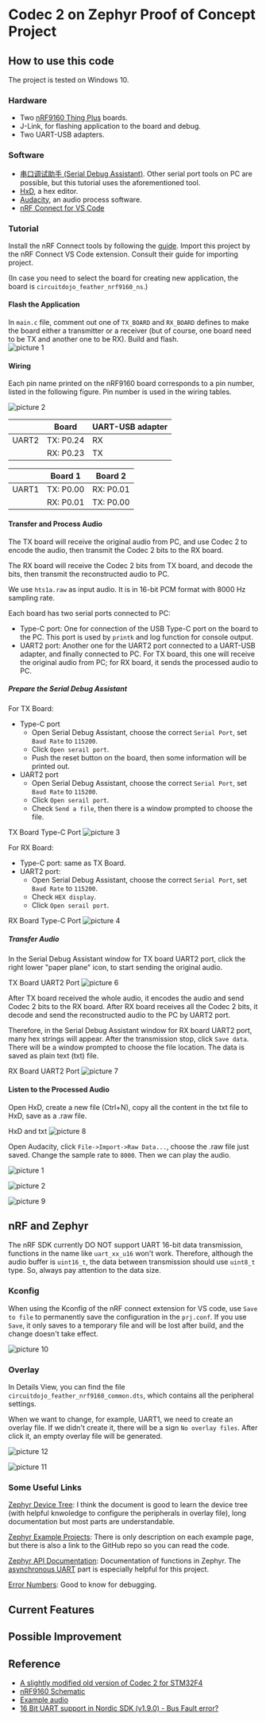 # Codec 2 on Zephyr Proof of Concept Project

## How to use this code

The project is tested on Windows 10.

### Hardware
- Two [nRF9160 Thing Plus](https://www.sparkfun.com/products/17354) boards.
- J-Link, for flashing application to the board and debug.
- Two UART-USB adapters.

### Software
- [串口调试助手 (Serial Debug Assistant)](https://www.microsoft.com/store/productId/9NBLGGH43HDM). Other serial port tools on PC are possible, but this tutorial uses the aforementioned tool.
- [HxD](https://mh-nexus.de/en/hxd/), a hex editor.
- [Audacity](https://www.audacityteam.org/), an audio process software.
- [nRF Connect for VS Code](https://nrfconnect.github.io/vscode-nrf-connect/index.html)

### Tutorial
Install the nRF Connect tools by following the [guide](https://nrfconnect.github.io/vscode-nrf-connect/connect/install.html). Import this project by the nRF Connect VS Code extension. Consult their guide for importing project.

(In case you need to select the board for creating new application, the board is `circuitdojo_feather_nrf9160_ns`.)

#### Flash the Application
In `main.c` file, comment out one of ```TX_BOARD``` and ```RX_BOARD``` defines to make the board either a transmitter or a receiver (but of course, one board need to be TX and another one to be RX). Build and flash.  
![picture 1](images/1659435623057.png)  

#### Wiring
Each pin name printed on the nRF9160 board corresponds to a pin number, listed in the following figure. Pin number is used in the wiring tables.

![picture 2](images/1659447352381.png)  


|       |     Board    |   UART-USB adapter   |
|-------|--------------|----------------------|
| UART2 | TX: P0.24    | RX                   |
|       | RX: P0.23    | TX                   |


|       |     Board 1    |     Board 2    |
|-------|----------------|----------------|
| UART1 | TX: P0.00      | RX: P0.01      |
|       | RX: P0.01      | TX: P0.00      |

#### Transfer and Process Audio
The TX board will receive the original audio from PC, and use Codec 2 to encode the audio, then transmit the Codec 2 bits to the RX board.

The RX board will receive the Codec 2 bits from TX board, and decode the bits, then transmit the reconstructed audio to PC.

We use `hts1a.raw` as input audio. It is in 16-bit PCM format with 8000 Hz sampling rate.

Each board has two serial ports connected to PC:
- Type-C port: One for connection of the USB Type-C port on the board to the PC. This port is used by `printk` and log function for console output.
- UART2 port: Another one for the UART2 port connected to a UART-USB adapter, and finally connected to PC. For TX board, this one will receive the original audio from PC; for RX board, it sends the processed audio to PC.

##### Prepare the Serial Debug Assistant
For TX Board:
- Type-C port
    - Open Serial Debug Assistant, choose the correct `Serial Port`, set `Baud Rate` to `115200`.
    - Click `Open serail port`.
    - Push the reset button on the board, then some information will be printed out.
- UART2 port
    - Open Serial Debug Assistant, choose the correct `Serial Port`, set `Baud Rate` to `115200`.
    - Click `Open serail port`.
    - Check `Send a file`, then there is a window prompted to choose the file.

TX Board Type-C Port
![picture 3](images/1659516368622.png)  


For RX Board:
- Type-C port: same as TX Board.
- UART2 port:
    - Open Serial Debug Assistant, choose the correct `Serial Port`, set `Baud Rate` to `115200`.
    - Check `HEX display`.
    - Click `Open serail port`.

RX Board Type-C Port
![picture 4](images/1659516436663.png)  


##### Transfer Audio
In the Serial Debug Assistant window for TX board UART2 port, click the right lower "paper plane" icon, to start sending the original audio.

TX Board UART2 Port
![picture 6](images/1659516626746.png)  

After TX board received the whole audio, it encodes the audio and send Codec 2 bits to the RX board. After RX board receives all the Codec 2 bits, it decode and send the reconstructed audio to the PC by UART2 port.

Therefore, in the Serial Debug Assistant window for RX board UART2 port, many hex strings will appear. After the transmission stop, click `Save data`. There will be a window prompted to choose the file location. The data is saved as plain text (txt) file.

RX Board UART2 Port
![picture 7](images/1659516659005.png)  


#### Listen to the Processed Audio
Open HxD, create a new file (Ctrl+N), copy all the content in the txt file to HxD, save as a .raw file. 

HxD and txt
![picture 8](images/1659525732954.png)  


Open Audacity, click `File->Import->Raw Data...`, choose the .raw file just saved. Change the sample rate to `8000`. Then we can play the audio.

![picture 1](images/1659513520601.png)  

![picture 2](images/1659513627639.png)  

![picture 9](images/1659530823677.png)  


## nRF and Zephyr
The nRF SDK currently DO NOT support UART 16-bit data transmission, functions in the name like `uart_xx_u16` won't work. Therefore, although the audio buffer is `uint16_t`, the data between transmission should use `uint8_t` type. So, always pay attention to the data size.

### Kconfig
When using the Kconfig of the nRF connect extension for VS code, use `Save to file` to permanently save the configuration in the `prj.conf`. If you use `Save`, it only saves to a temporary file and will be lost after build, and the change doesn't take effect.

![picture 10](images/1659538913374.png)  

### Overlay
In Details View, you can find the file `circuitdojo_feather_nrf9160_common.dts`, which contains all the peripheral settings.

When we want to change, for example, UART1, we need to create an overlay file. If we didn't create it, there will be a sign `No overlay files`. After click it, an empty overlay file will be generated.

![picture 12](images/1659539944660.png)  

![picture 11](images/1659539857344.png)  


### Some Useful Links
[Zephyr Device Tree](https://docs.zephyrproject.org/latest/build/dts/intro.html): I think the document is good to learn the device tree (with helpful knwoledge to configure the peripherals in overlay file), long documentation but most parts are understandable.

[Zephyr Example Projects](https://docs.zephyrproject.org/latest/samples/index.html): There is only description on each example page, but there is also a link to the GitHub repo so you can read the code.

[Zephyr API Documentation](https://docs.zephyrproject.org/latest/doxygen/html/index.html): Documentation of functions in Zephyr. The [asynchronous UART](https://docs.zephyrproject.org/latest/hardware/peripherals/uart.html#uart-async-api) part is especially helpful for this project.

[Error Numbers](https://docs.zephyrproject.org/apidoc/latest/group__system__errno.html): Good to know for debugging.


## Current Features

## Possible Improvement

## Reference
- [A slightly modified old version of Codec 2 for STM32F4](https://github.com/x893/codec2)
- [nRF9160 Schematic](https://cdn.sparkfun.com/assets/5/7/c/a/c/nRF9160_Thing_Plus.pdf)
- [Example audio](https://www.rowetel.com/downloads/codec2/hts1a.wav)
- [16 Bit UART support in Nordic SDK (v1.9.0) - Bus Fault error?](https://devzone.nordicsemi.com/f/nordic-q-a/84996/16-bit-uart-support-in-nordic-sdk-v1-9-0---bus-fault-error)